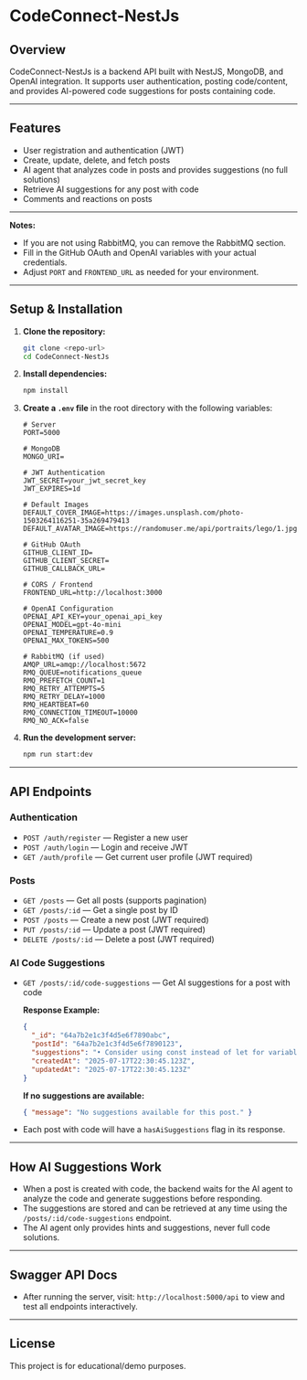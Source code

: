 # CodeConnect-NestJs

## Overview

CodeConnect-NestJs is a backend API built with NestJS, MongoDB, and OpenAI integration. It supports user authentication, posting code/content, and provides AI-powered code suggestions for posts containing code.

---

## Features
- User registration and authentication (JWT)
- Create, update, delete, and fetch posts
- AI agent that analyzes code in posts and provides suggestions (no full solutions)
- Retrieve AI suggestions for any post with code
- Comments and reactions on posts

---

**Notes:**
- If you are not using RabbitMQ, you can remove the RabbitMQ section.
- Fill in the GitHub OAuth and OpenAI variables with your actual credentials.
- Adjust `PORT` and `FRONTEND_URL` as needed for your environment.

---

## Setup & Installation

1. **Clone the repository:**
   ```bash
   git clone <repo-url>
   cd CodeConnect-NestJs
   ```

2. **Install dependencies:**
   ```bash
   npm install
   ```

3. **Create a `.env` file** in the root directory with the following variables:
    ```env
    # Server
    PORT=5000

    # MongoDB
    MONGO_URI=

    # JWT Authentication
    JWT_SECRET=your_jwt_secret_key
    JWT_EXPIRES=1d

    # Default Images
    DEFAULT_COVER_IMAGE=https://images.unsplash.com/photo-1503264116251-35a269479413
    DEFAULT_AVATAR_IMAGE=https://randomuser.me/api/portraits/lego/1.jpg

    # GitHub OAuth
    GITHUB_CLIENT_ID=
    GITHUB_CLIENT_SECRET=
    GITHUB_CALLBACK_URL=

    # CORS / Frontend
    FRONTEND_URL=http://localhost:3000

    # OpenAI Configuration
    OPENAI_API_KEY=your_openai_api_key
    OPENAI_MODEL=gpt-4o-mini
    OPENAI_TEMPERATURE=0.9
    OPENAI_MAX_TOKENS=500

    # RabbitMQ (if used)
    AMQP_URL=amqp://localhost:5672
    RMQ_QUEUE=notifications_queue
    RMQ_PREFETCH_COUNT=1
    RMQ_RETRY_ATTEMPTS=5
    RMQ_RETRY_DELAY=1000
    RMQ_HEARTBEAT=60
    RMQ_CONNECTION_TIMEOUT=10000
    RMQ_NO_ACK=false
    ```

4. **Run the development server:**
   ```bash
   npm run start:dev
   ```

---

## API Endpoints

### Authentication
- `POST /auth/register` — Register a new user
- `POST /auth/login` — Login and receive JWT
- `GET /auth/profile` — Get current user profile (JWT required)

### Posts
- `GET /posts` — Get all posts (supports pagination)
- `GET /posts/:id` — Get a single post by ID
- `POST /posts` — Create a new post (JWT required)
- `PUT /posts/:id` — Update a post (JWT required)
- `DELETE /posts/:id` — Delete a post (JWT required)

### AI Code Suggestions
- `GET /posts/:id/code-suggestions` — Get AI suggestions for a post with code

  **Response Example:**
  ```json
  {
    "_id": "64a7b2e1c3f4d5e6f7890abc",
    "postId": "64a7b2e1c3f4d5e6f7890123",
    "suggestions": "• Consider using const instead of let for variables that don't change\n• The function could benefit from error handling for edge cases\n• ...",
    "createdAt": "2025-07-17T22:30:45.123Z",
    "updatedAt": "2025-07-17T22:30:45.123Z"
  }
  ```

  **If no suggestions are available:**
  ```json
  { "message": "No suggestions available for this post." }
  ```

- Each post with code will have a `hasAiSuggestions` flag in its response.

---

## How AI Suggestions Work
- When a post is created with code, the backend waits for the AI agent to analyze the code and generate suggestions before responding.
- The suggestions are stored and can be retrieved at any time using the `/posts/:id/code-suggestions` endpoint.
- The AI agent only provides hints and suggestions, never full code solutions.

---

## Swagger API Docs
- After running the server, visit: `http://localhost:5000/api` to view and test all endpoints interactively.

---

## License
This project is for educational/demo purposes.
